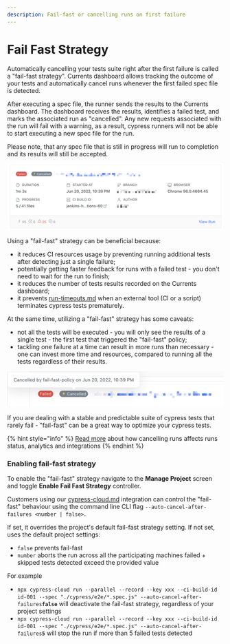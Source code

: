 ```yaml
---
description: Fail-fast or cancelling runs on first failure
---
```


# Fail Fast Strategy

Automatically cancelling your tests suite right after the first failure is called a "fail-fast strategy". Currents dashboard allows tracking the outcome of your tests and automatically cancel runs whenever the first failed spec file is detected.&#x20;

After executing a spec file, the runner sends the results to the Currents dashboard. The dashboard receives the results, identifies a failed test, and marks the associated run as "cancelled". Any new requests associated with the run will fail with a warning, as a result, cypress runners will not be able to start executing a new spec file for the run.

Please note, that any spec file that is still in progress will run to completion and its results will still be accepted.

![Example of a run automatically cancelled via "fail-fast" policy](<../.gitbook/assets/CleanShot 2022-06-23 at 00.07.21@2x (1).png>)

Using a "fail-fast" strategy can be beneficial because:

* it reduces CI resources usage by preventing running additional tests after detecting just a single failure;
* potentially getting faster feedback for runs with a failed test - you don't need to wait for the run to finish;
* it reduces the number of tests results recorded on the Currents dashboard;
* it prevents [run-timeouts.md](../runs/run-timeouts.md "mention") when an external tool (CI or a script) terminates cypress tests prematurely.

At the same time, utilizing a "fail-fast" strategy has some caveats:

* not all the tests will be executed - you will only see the results of a single test - the first test that triggered the "fail-fast" policy;
* tackling one failure at a time can result in more runs than necessary - one can invest more time and resources, compared to running all the tests regardless of their results.

![Automatically cancelled runs will be marked as failed and cancelled](<../.gitbook/assets/CleanShot 2022-06-23 at 00.16.31@2x.png>)

If you are dealing with a stable and predictable suite of cypress tests that rarely fail - "fail-fast" can be a great way to optimize your cypress tests.&#x20;

{% hint style="info" %}
[Read more](../runs/cancel-run.md) about how cancelling runs affects runs status, analytics and integrations
{% endhint %}

### Enabling fail-fast strategy

To enable the "fail-fast" strategy navigate to the **Manage Project** screen and toggle **Enable Fail Fast Strategy** controller.

Customers using our [cypress-cloud.md](../integration-with-cypress/cypress-cloud.md "mention") integration can control the "fail-fast" behaviour using the command line CLI flag `--auto-cancel-after-failures <number | false>`.&#x20;

&#x20;If set, it overrides the project's default fail-fast strategy setting. If not set, uses the default project settings:

* `false` prevents fail-fast
* `number` aborts the run across all the participating machines failed + skipped tests detected exceed the provided value

For example

* `npx cypress-cloud run --parallel --record --key xxx --ci-build-id id-001 --spec "./cypress/e2e/*.spec.js" --auto-cancel-after-failures`**`false`** will deactivate the fail-fast strategy, regardless of your project settings&#x20;
* `npx cypress-cloud run --parallel --record --key xxx --ci-build-id id-001 --spec "./cypress/e2e/*.spec.js" --auto-cancel-after-failures`**`5`** will stop the run if more than 5 failed tests detected
